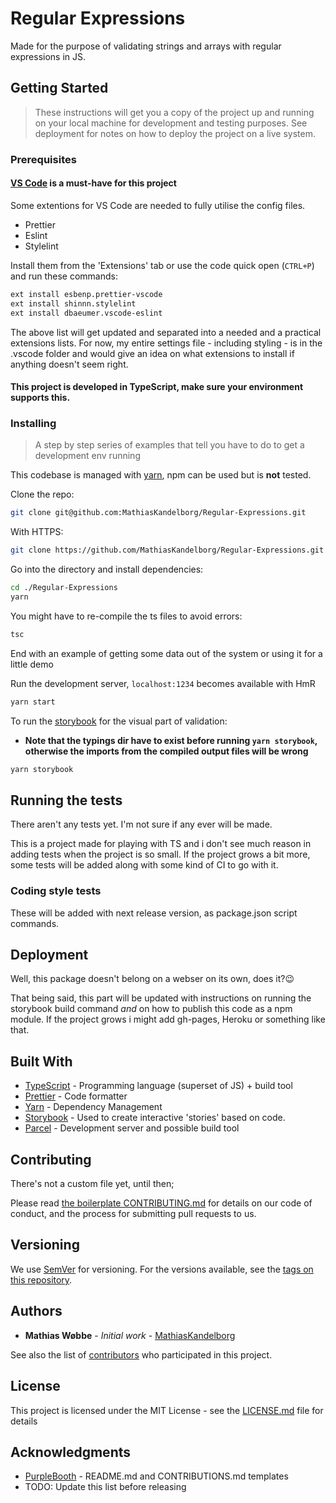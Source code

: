 # Regular Expressions

Made for the purpose of validating strings and arrays with regular expressions in JS.

## Getting Started

> These instructions will get you a copy of the project up and running on your local machine for development and testing purposes. See deployment for notes on how to deploy the project on a live system.

### Prerequisites

#### [VS Code](https://code.visualstudio.com/) is a must-have for this project

Some extentions for VS Code are needed to fully utilise the config files.

* Prettier
* Eslint
* Stylelint

Install them from the 'Extensions' tab or use the code quick open (`CTRL+P`) and run these commands:

```bash
ext install esbenp.prettier-vscode
ext install shinnn.stylelint
ext install dbaeumer.vscode-eslint
```

The above list will get updated and separated into a needed and a practical extensions lists. For now, my entire settings file - including styling - is in the .vscode folder and would give an idea on what extensions to install if anything doesn't seem right.

#### This project is developed in TypeScript, make sure your environment supports this.

### Installing

> A step by step series of examples that tell you have to do to get a development env running

This codebase is managed with [yarn](https://yarnpkg.com/en/docs/install), npm can be used but is **not** tested.

Clone the repo:

```bash
git clone git@github.com:MathiasKandelborg/Regular-Expressions.git
```

With HTTPS:

```bash
git clone https://github.com/MathiasKandelborg/Regular-Expressions.git
```

Go into the directory and install dependencies:

```bash
cd ./Regular-Expressions
yarn
```

You might have to re-compile the ts files to avoid errors:

```bash
tsc
```

End with an example of getting some data out of the system or using it for a little demo

Run the development server, `localhost:1234` becomes available with HmR

```bash
yarn start
```

To run the [storybook](https://storybook.js.org) for the visual part of validation:

* **Note that the typings dir have to exist before running `yarn storybook`, otherwise the imports from the compiled output files will be wrong**

```bash
yarn storybook
```

## Running the tests

There aren't any tests yet. I'm not sure if any ever will be made.

This is a project made for playing with TS and i don't see much reason in adding tests when the project is so small. If the project grows a bit more, some tests will be added along with some kind of CI to go with it.

### Coding style tests

These will be added with next release version, as package.json script commands.

## Deployment

Well, this package doesn't belong on a webser on its own, does it?😉

That being said, this part will be updated with instructions on running the storybook build command _and_ on how to publish this code as a npm module. If the project grows i might add gh-pages, Heroku or something like that.

## Built With

* [TypeScript](http://www.typescriptlang.org/) - Programming language (superset of JS) + build tool
* [Prettier](https://prettier.io/) - Code formatter
* [Yarn](https://yarnpkg.com/en/) - Dependency Management
* [Storybook](https://storybook.js.org) - Used to create interactive 'stories' based on code.
* [Parcel](https://parceljs.org/) - Development server and possible build tool

## Contributing

There's not a custom file yet, until then;

Please read [the boilerplate CONTRIBUTING.md](https://gist.github.com/PurpleBooth/b24679402957c63ec426) for details on our code of conduct, and the process for submitting pull requests to us.

## Versioning

We use [SemVer](http://semver.org/) for versioning. For the versions available, see the [tags on this repository](https://github.com/MathiasKandelborg/Regular-Expressions/tags).

## Authors

* **Mathias Wøbbe** - _Initial work_ - [MathiasKandelborg](https://github.com/MathiasKandelborg)

See also the list of [contributors](https://github.com/MathiasKandelborg/Regular-Expressions/contributors) who participated in this project.

## License

This project is licensed under the MIT License - see the [LICENSE.md](LICENSE.md) file for details

## Acknowledgments

* [PurpleBooth](https://gist.github.com/PurpleBooth) - README.md and CONTRIBUTIONS.md templates
* TODO: Update this list before releasing
